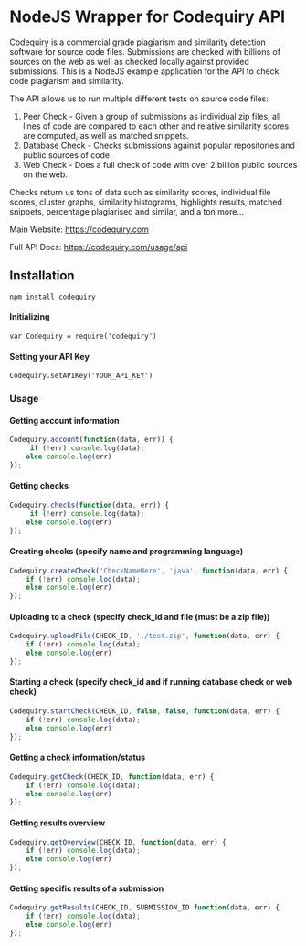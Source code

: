 # NodeJS Wrapper for Codequiry API 

Codequiry is a commercial grade plagiarism and similarity detection software for source code files. Submissions are checked with billions of sources on the web as well as checked locally against provided submissions. This is a NodeJS example application for the API to check code plagiarism and similarity.

The API allows us to run multiple different tests on source code files: 
1. Peer Check - Given a group of submissions as individual zip files, all lines of code are compared to each other and relative similarity scores are computed, as well as matched snippets. 
2. Database Check - Checks submissions against popular repositories and public sources of code.
3. Web Check - Does a full check of code with over 2 billion public sources on the web. 

Checks return us tons of data such as similarity scores, individual file scores, cluster graphs, similarity histograms, highlights results, matched snippets, percentage plagiarised and similar, and a ton more... 

Main Website: 
https://codequiry.com

Full API Docs:
https://codequiry.com/usage/api

## Installation

```
npm install codequiry
```
#### Initializing
```
var Codequiry = require('codequiry')
```

#### Setting your API Key
```
Codequiry.setAPIKey('YOUR_API_KEY')
```
### Usage
#### Getting account information
```javascript
Codequiry.account(function(data, err)) {
	 if (!err) console.log(data);
    else console.log(err)
});
```
#### Getting checks
```javascript
Codequiry.checks(function(data, err)) {
	 if (!err) console.log(data);
    else console.log(err)
});
```
#### Creating checks (specify name and programming language)
```javascript
Codequiry.createCheck('CheckNameHere', 'java', function(data, err) {
    if (!err) console.log(data);
    else console.log(err)
});
```
#### Uploading to a check (specify check_id and file (must be a zip file)) 
```javascript
Codequiry.uploadFile(CHECK_ID, './test.zip', function(data, err) {
    if (!err) console.log(data);
    else console.log(err)
});
```
#### Starting a check (specify check_id and if running database check or web check) 
```javascript
Codequiry.startCheck(CHECK_ID, false, false, function(data, err) {
    if (!err) console.log(data);
    else console.log(err)
});
```
#### Getting a check information/status
```javascript
Codequiry.getCheck(CHECK_ID, function(data, err) {
    if (!err) console.log(data);
    else console.log(err)
});
```
#### Getting results overview
```javascript
Codequiry.getOverview(CHECK_ID, function(data, err) {
    if (!err) console.log(data);
    else console.log(err)
});
```
#### Getting specific results of a submission
```javascript
Codequiry.getResults(CHECK_ID, SUBMISSION_ID function(data, err) {
    if (!err) console.log(data);
    else console.log(err)
});
```

